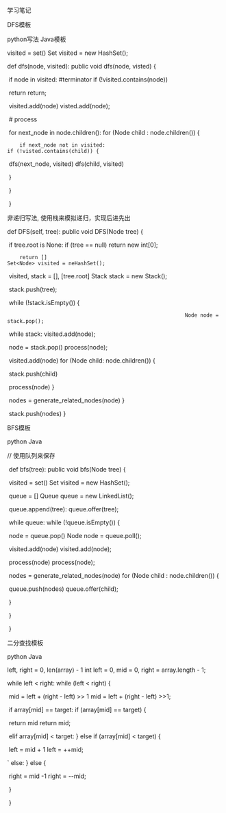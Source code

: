 学习笔记



DFS模板                                                                                   

python写法                                                                                                Java模板

visited = set()                                      				        Set<Node>	visited = new HashSet();                                                     	

def dfs(node, visited):							        public void dfs(node, visted) {

​	if node in visited:   #terminator					      if (!visited.contains(node)) 

​		return                                                                               return;

​	visited.add(node)								       visted.add(node);										



​	# process                                     

​	for next_node in node.children():                                    for (Node child : node.children()) {

 		if next_node not in visited:                                 	    if (!visted.contains(child)) {

​			dfs(next_node, visited)						  dfs(child, visited)

​													    }

​                                                                                                        }

​                                                                                                    }

非递归写法, 使用栈来模拟递归，实现后进先出

def DFS(self, tree):                                                                 public void DFS(Node tree) {

​	if tree.root is None: 					                         if (tree == null)  return new int[0];

 		return []                                                                          Set<Node> visited = neHashSet();

​	visited, stack = [], [tree.root]                                               Stack stack = new Stack();

​											                 stack.push(tree);

​										                         while (!stack.isEmpty()) {

 												              Node node = stack.pop();					    			            				       	

​	while stack:                                                                                 visited.add(node);

​		node = stack.pop()                                                            process(node);

​		visited.add(node)							             for (Node child: node.children()) {

​												                   stack.push(child)		

​		process(node)							             }

​		nodes = generate_related_nodes(node)                  }

​		stack.push(nodes)                                                }



BFS模板

python                                                                                                                               Java

// 使用队列来保存

​	def bfs(tree):                                                                    public void bfs(Node tree) {

​		visited = set()								        Set<Node> visited = new HashSet();

​		queue = []								        Queue<Node> queue = new LinkedList();

​		queue.append(tree):							queue.offer(tree);

​		while queue:									while (!queue.isEmpty()) {

​			node = queue.pop()							Node node = queue.poll();

​			visited.add(node)								visited.add(node);

​			process(node)								process(node);

​			nodes = generate_related_nodes(node)			for (Node child : node.children()) {

​			queue.push(nodes)								queue.offer(child);

​														}

​													}

​												}

二分查找模板

python																Java

left, right = 0, len(array) - 1							int left = 0, mid = 0, right  = array.length - 1;

while left < right:									while (left < right)  {

​	mid = left + (right - left) >> 1						mid = left + (right - left) >>1;					  	

​	if array[mid] == target:           						if (array[mid] == target) {

​		return mid										return mid;

​	elif array[mid] < target:							} else if (array[mid] < target) {

​		left = mid + 1										left = ++mid;

`	else:											} else {

​		right = mid -1										right = --mid;

​													}

​												}







